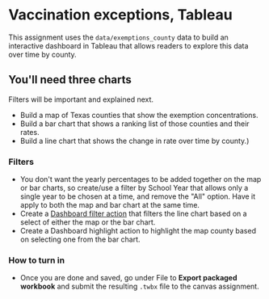 # Vaccination exceptions, Tableau

This assignment uses the `data/exemptions_county` data to build an interactive dashboard in Tableau that allows readers to explore this data over time by county.

## You'll need three charts

Filters will be important and explained next.

- Build a map of Texas counties that show the exemption concentrations.
- Build a bar chart that shows a ranking list of those counties and their rates.
- Build a line chart that shows the change in rate over time by county.)

### Filters

- You don't want the yearly percentages to be added together on the map or bar charts, so create/use a filter by School Year that allows only a single year to be chosen at a time, and remove the "All" option. Have it apply to both the map and bar chart at the same time.
- Create a [Dashboard filter action](https://help.tableau.com/current/pro/desktop/en-us/actions_filter.htm) that filters the line chart based on a select of either the map or the bar chart.
- Create a Dashboard highlight action to highlight the map county based on selecting one from the bar chart.

### How to turn in

- Once you are done and saved, go under File to **Export packaged workbook** and submit the resulting `.twbx` file to the canvas assignment.
